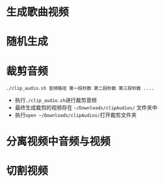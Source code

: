 # 生成歌曲视频
# 随机生成

# 裁剪音频
```
./clip_audio.sh 音频路径 第一段秒数 第二段秒数 第三段秒数 ....
```
* 执行`./clip_audio.sh`进行裁剪音频
* 最终生成裁剪的视频存在 `~/Downloads/clipAudios/` 文件夹中
* 执行`open ~/Downloads/clipAudios/`打开裁剪文件夹

# 分离视频中音频与视频
# 切割视频